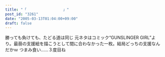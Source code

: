 ```yaml
---
title: "「　　　　　　　　　　」"
post_id: "3261"
date: "2005-03-13T01:04:00+09:00"
draft: false
---
```



勝っても負けても、たどる道は同じ 元ネタはコミック“GUNSLINGER GIRL”より。最萠の支援絵を描こうとして間に合わなかった一枚。結局どっちの支援なんだかｗ  つまみ食い……３度目ね
